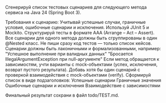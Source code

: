 Сгенерируй список тестовых сценариев для следующего метода сервиса на Java 24 (Spring Boot 3).

Требования к сценарию:
Учитывай успешные случаи, граничные условия, ошибочные сценарии и исключения.
Используй JUnit 5 и Mockito.
Структурируй тесты в формате AAA (Arrange – Act – Assert).
Все сценарии для одного метода должны быть сгруппированы в один @Nested класс.
Не пиши сразу код тестов — только список кейсов.
Сценарии должны быть лаконичными и формализованными, например:
"Успешное выполнение при валидных данных"
"Бросается IllegalArgumentException при null-аргументе"
Если метод обращается к зависимостям, учти варианты с mock-объектами (успех, исключения, возврат пустого результата).
Добавь хотя бы один сценарий с проверкой взаимодействия с mock-объектами (verify).
Сформируй список в виде подзаголовков:
Успешные сценарии
Граничные значения
Ошибочные сценарии и исключения
Взаимодействие с зависимостями

Финальный результат сохрани в файл todo/TEST.md.
